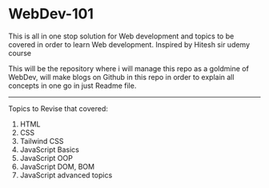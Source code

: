 # WebDev-101
This is all in one stop solution for Web development and topics to be covered in order to learn Web development. Inspired by Hitesh sir udemy course

This will be the repository where i will manage this repo as a goldmine of WebDev, will make blogs on Github in this repo in order to explain all concepts in one go in just Readme file.

-------------------------------------------------------------------------------------------------------------
Topics to Revise that covered:
1. HTML
2. CSS
3. Tailwind CSS
4. JavaScript Basics
5. JavaScript OOP
6. JavaScript DOM, BOM
7. JavaScript advanced topics
